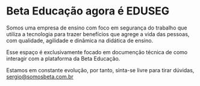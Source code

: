# Beta Educação agora é EDUSEG

Somos uma empresa de ensino com foco em segurança do trabalho que utiliza a tecnologia para trazer benefícios que agrege a vida das pessoas, com qualidade, agilidade e dinâmica na didática de ensino.

Esse espaço é exclusivamente focado em documenção técnica de como interagir com a plataforma da Beta Educação.

Estamos em constante evolução, por tanto, sinta-se livre para tirar dúvidas, sergio@somosbeta.com.br
